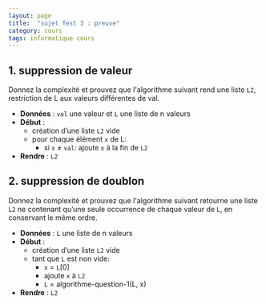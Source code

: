 ```yaml
---
layout: page
title:  "sujet Test 3 : preuve"
category: cours
tags: informatique cours 
---
```


## 1. suppression de valeur

Donnez la complexité et prouvez  que l'algorithme suivant rend  une liste `L2`, restriction de L aux valeurs différentes de val.

* **Données** : `val` une valeur et `L` une liste de n valeurs
* **Début** :
  * création d’une liste `L2` vide
  * pour chaque élément `x` de L:
    * si `x` ≠ `val`: ajoute `x` à la fin de `L2`
* **Rendre** : `L2`

## 2. suppression de doublon

Donnez la complexité et prouvez que l'algorithme suivant retourne une liste `L2` ne contenant qu’une seule occurrence de chaque valeur de `L`, en conservant le même ordre.

* **Données** : `L` une liste de n valeurs
* **Début** :
  * création d’une liste `L2` vide
  * tant que  `L` est non vide:
    * `x` = `L`[0]
    * ajoute `x` à `L2`
    * `L` = algorithme-question-1(L, x)
* **Rendre** : `L2`
